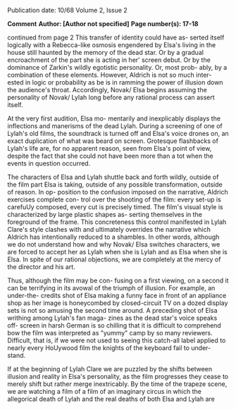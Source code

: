 Publication date: 10/68
Volume 2, Issue 2

**Comment**
**Author: [Author not specified]**
**Page number(s): 17-18**

continued from page 2 
This transfer of identity could have as-
serted itself logically with a Rebecca-like 
osmosis engendered by Elsa's living in the 
house still haunted by the memory of the 
dead star. Or by a gradual encroachment 
of the part she is acting in her' screen 
debut. Or by the dominance of Zarkin's 
wildly egotistic personality. Or, most prob-
ably, by a combination of these elements. 
However, Aldrich is not so much inter-
ested in logic or probability as be is in 
ramming the power of illusion down the 
audience's throat. Accordingly, Novak/ 
Elsa begins assuming the personality of 
Novak/ Lylah long before any rational 
process can assert itself. 

At the very first audition, Elsa mo-
mentarily and inexplicably displays the 
inflections and manerisms of the dead 
Lylah. During a screening of one of 
Lylah's old films, the soundtrack is turned 
off and Elsa's voice drones on, an exact 
duplication of what was beard on screen. 
Grotesque flashbacks of Lylah's life are, 
for no apparent reason, seen from Elsa's 
point of view, despite the fact that she 
could not have been more than a tot when 
the events in question occurred. 

The characters of Elsa and Lylah shuttle 
back and forth wildly, outside of the film 
part Elsa is taking, outside of any possible 
transformation, outside of reason. In op-
position to the confusion imposed on the 
narrative, Aldrich exercises complete con-
trol over the shooting of the film: every 
set-up is carefuUy composed, every cut is 
precisely timed. The film's visual style is 
characterized by large plastic shapes as-
serting themselves in the foreground of the 
frame. This concreteness this control 
manifested in Lylah Clare's style clashes 
with and ultimately overrides the narrative 
which Aldrich has intentionally reduced 
to a shambles. In other words, although 
we do not understand how and why 
Novak/ Elsa switches characters, we are 
forced to accept her as Lylah when she is 
Lylah and as Elsa when she is Elsa. In 
spite of our rational objections, we are 
completely at the mercy of the director 
and his art. 

Thus, although the film may be con-
fusing on a first viewing, on a second it can 
be terrifying in its avowal of the triumph 
of illusion. For example, an under-the-
credits shot of Elsa making a funny face in 
front of an appliance shop as her image is 
honeycombed by closed-circuit TV on a 
dozed display sets is not so amusing the 
second time around. A preceding shot of 
Elsa writhing among Lylah's fan maga-
zines as the dead star's voice speaks off-
screen in harsh German is so chilling that 
it is difficult to comprehend bow the film 
was interpreted as "yummy" camp by so 
many reviewers. Difficult, that is, if we 
were not used to seeing this catch-all label 
applied to nearly every HoUywood film 
the knights of the keyboard fail to under-
stand. 

If at the beginning of Lylah Clare we 
are puzzled by the shifts between illusion 
and reality in Elsa's personality, as the 
film progresses they cease to merely shift 
but rather merge inextricably. By the time 
of the trapeze scene, we are watching a 
film of a film of an imaginary circus in 
which the allegorical death of Lylah and 
the real deaths of both Elsa and Lylah are